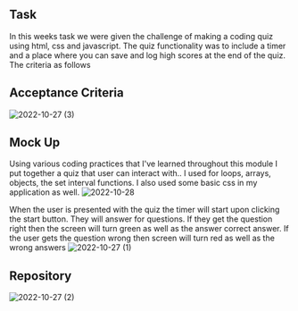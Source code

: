 ## Task
In this weeks task we were given the challenge of making a coding quiz using html, css and javascript.
The quiz functionality was to include a timer and a place where you can save and log high scores at the end of the quiz.
The criteria as follows

## Acceptance Criteria 
![2022-10-27 (3)](https://user-images.githubusercontent.com/111618393/198687196-4acea34b-6db9-4628-a304-f2842fbab0ef.png)

## Mock Up
Using various coding practices that I've learned throughout this module I put together a quiz that user can interact with..
I used for loops, arrays, objects, the set interval functions.
I also used some basic css in my application as well.
![2022-10-28](https://user-images.githubusercontent.com/111618393/198688703-ff0885a7-75fb-4a24-8d0a-e2746c0a2fb8.png)

When the user is presented with the quiz the timer will start upon clicking the start button.
They will answer for questions.
If they get the question right then the screen will turn green as well as the answer correct answer.
If the user gets the question wrong then screen will turn red as well as the wrong answers
![2022-10-27 (1)](https://user-images.githubusercontent.com/111618393/198689550-5d7d36eb-f48a-4d70-9f0a-87a0bbeaa87e.png)

## Repository 
![2022-10-27 (2)](https://user-images.githubusercontent.com/111618393/198690029-e24ae66c-ab6a-4b51-87e7-854792e7bebb.png)
